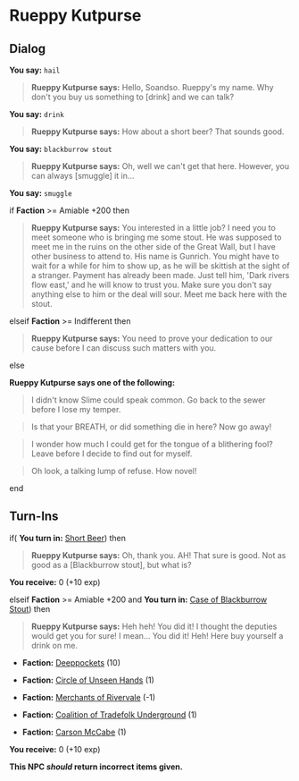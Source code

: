 # Rueppy Kutpurse
## Dialog

**You say:** `hail`



>**Rueppy Kutpurse says:** Hello, Soandso. Rueppy's my name. Why don't you buy us something to [drink] and we can talk?

**You say:** `drink`



>**Rueppy Kutpurse says:** How about a short beer? That sounds good.

**You say:** `blackburrow stout`



>**Rueppy Kutpurse says:** Oh, well we can't get that here. However, you can always [smuggle] it in...

**You say:** `smuggle`



if **Faction** >= Amiable +200 then 



>**Rueppy Kutpurse says:** You interested in a little job? I need you to meet someone who is bringing me some stout. He was supposed to meet me in the ruins on the other side of the Great Wall, but I have other business to attend to. His name is Gunrich. You might have to wait for a while for him to show up, as he will be skittish at the sight of a stranger. Payment has already been made. Just tell him, 'Dark rivers flow east,' and he will know to trust you. Make sure you don't say anything else to him or the deal will sour. Meet me back here with the stout.


elseif **Faction** >= Indifferent then



>**Rueppy Kutpurse says:** You need to prove your dedication to our cause before I can discuss such matters with you.


else



**Rueppy Kutpurse says one of the following:**

>I didn't know Slime could speak common. Go back to the sewer before I lose my temper.

>Is that your BREATH, or did something die in here? Now go away!

>I wonder how much I could get for the tongue of a blithering fool? Leave before I decide to find out for myself.

>Oh look, a talking lump of refuse.  How novel!


end

## Turn-Ins




if( **You turn in:** [Short Beer](/item/13032)) then 


>**Rueppy Kutpurse says:** Oh, thank you.  AH! That sure is good. Not as good as a [Blackburrow stout], but what is?


 **You receive:** 0 (+10 exp)



elseif **Faction** >= Amiable +200 and  **You turn in:** [Case of Blackburrow Stout](/item/13131)) then 


>**Rueppy Kutpurse says:** Heh heh! You did it! I thought the deputies would get you for sure! I mean... You did it! Heh! Here buy yourself a drink on me.


* __Faction:__ [Deeppockets](/faction/241) (10)


* __Faction:__ [Circle of Unseen Hands](/faction/223) (1)


* __Faction:__ [Merchants of Rivervale](/faction/292) (-1)


* __Faction:__ [Coalition of Tradefolk Underground](/faction/336) (1)


* __Faction:__ [Carson McCabe](/faction/329) (1)


 **You receive:** 0 (+10 exp)

**This NPC *should* return incorrect items given.**
